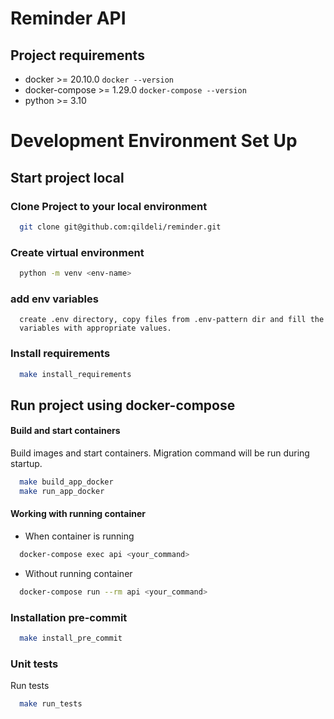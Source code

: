 # Reminder API

## Project requirements

* docker >= 20.10.0
```docker --version```
* docker-compose >= 1.29.0
```docker-compose --version```
* python >= 3.10


# Development Environment Set Up

## Start project local
### Clone Project to your local environment
```bash
  git clone git@github.com:qildeli/reminder.git
```

### Create virtual environment
```bash
  python -m venv <env-name>
```

### add env variables
```text
  create .env directory, copy files from .env-pattern dir and fill the
  variables with appropriate values.
```

### Install requirements
```bash
  make install_requirements
```

## Run project using docker-compose
#### Build and start containers
Build images and start containers. Migration command will be run during startup.
```bash
  make build_app_docker
  make run_app_docker
```

#### Working with running container
* When container is running
```bash
  docker-compose exec api <your_command>
```
* Without running container
```bash
  docker-compose run --rm api <your_command>
```

### Installation pre-commit

```bash
  make install_pre_commit
```

### Unit tests
Run tests
```bash
  make run_tests
```
